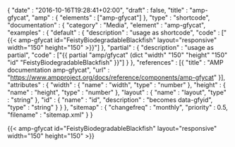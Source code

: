 {
    "date" : "2016-10-16T19:28:41+02:00",
    "draft" : false,
    "title" : "amp-gfycat",
    "amp" : {
        "elements" : ["amp-gfycat"]
    },
    "type" : "shortcode",
    "documentation" : {
        "category" : "Media",
        "element" : "amp-gfycat",
        "examples" : {
            "default" : {
              "description" : "usage as shortcode",
              "code" : ["{{< amp-gfycat id=\"FeistyBiodegradableBlackfish\" layout=\"responsive\" width=\"150\" height=\"150\" >}}"]
            },
            "partial" : {
              "description" : "usage as partial",
              "code" : ["{{ partial \"amp/gfycat\" (dict \"width\" \"150\" \"height\" \"150\" \"id\" \"FeistyBiodegradableBlackfish\" }}"]
            }
        },
        "references" : [{
            "title" : "AMP documentation amp-gfycat",
            "url" : "https://www.ampproject.org/docs/reference/components/amp-gfycat"
        }],
        "attributes" : {
            "width" : {
               "name" : "width",
               "type" : "number"
            },
            "height" : {
               "name" : "height",
               "type" : "number"
            },
            "layout" : {
               "name" : "layout",
               "type" : "string"
            },
            "id" : {
                "name" : "id",
                "description" : "becomes data-gfyid",
                "type" : "string"
            }
        }
    },
    "sitemap" : {
      "changefreq" : "monthly",
      "priority" : 0.5,
      "filename" : "sitemap.xml"
    }
}

{{< amp-gfycat id="FeistyBiodegradableBlackfish" layout="responsive" width="150" height="150"  >}}
